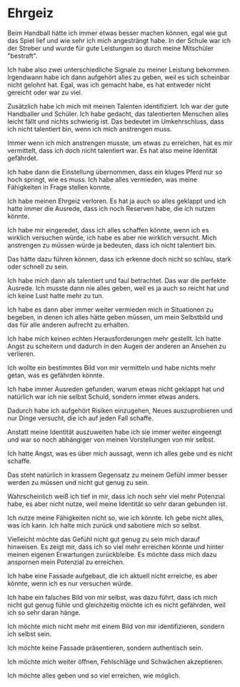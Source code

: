 # Ehrgeiz

Beim Handball hätte ich immer etwas besser machen können, egal wie gut das Spiel lief und wie sehr ich mich angesträngt habe. In der Schule war ich der Streber und wurde für gute Leistungen so durch meine Mitschüler "bestraft".

Ich habe also zwei unterschiedliche Signale zu meiner Leistung bekommen. Irgendwann habe ich dann aufgehört alles zu geben, weil es sich scheinbar nicht gelohnt hat. Egal, was ich gemacht habe, es hat entweder nicht gereicht oder war zu viel.

Zusätzlich habe ich mich mit meinen Talenten identifiziert. Ich war der gute Handballer und Schüler. Ich habe gedacht, das talentierten Menschen alles leicht fällt und nichts schwierig ist. Das bedeutet im Umkehrschluss, dass ich nicht talentiert bin, wenn ich mich anstrengen muss.

Immer wenn ich mich anstrengen musste, um etwas zu erreichen, hat es mir vermittelt, dass ich doch nicht talentiert war. Es hat also meine Identität gefährdet.

Ich habe dann die Einstellung übernommen, dass ein kluges Pferd nur so hoch springt, wie es muss. Ich habe alles vermieden, was meine Fähigkeiten in Frage stellen konnte.

Ich habe meinen Ehrgeiz verloren. Es hat ja auch so alles geklappt und ich hatte immer die Ausrede, dass ich noch Reserven habe, die ich nutzen könnte.

Ich habe mir eingeredet, dass ich alles schaffen könnte, wenn ich es wirklich versuchen würde, ich habe es aber nie wirklich versucht. Mich anstrengen zu müssen würde ja bedeuten, dass ich nicht talentiert bin.

Das hätte dazu führen können, dass ich erkenne doch nicht so schlau, stark oder schnell zu sein.

Ich habe mich dann als talentiert und faul betrachtet. Das war die perfekte Ausrede. Ich musste dann nie alles geben, weil es ja auch so reicht hat und ich keine Lust hatte mehr zu tun.

Ich habe es dann aber immer weiter vermieden mich in Situationen zu begeben, in denen ich alles hätte geben müssen, um mein Selbstbild und das für alle anderen aufrecht zu erhalten.

Ich habe mich keinen echten Herausforderungen mehr gestellt. Ich hatte Angst zu scheitern und dadurch in den Augen der anderen an Ansehen zu verlieren.

Ich wollte ein bestimmtes Bild von mir vermitteln und habe nichts mehr getan, was es gefährden könnte.

Ich habe immer Ausreden gefunden, warum etwas nicht geklappt hat und natürlich war ich nie selbst Schuld, sondern immer etwas anders.

Dadurch habe ich aufgehört Risiken einzugehen, Neues auszuprobieren und nur Dinge versucht, die ich auf jeden Fall schaffe.

Anstatt meine Identität auszuweiten habe ich sie immer weiter eingeengt und war so noch abhängiger von meinen Vorstellungen von mir selbst.

Ich hatte Angst, was es über mich aussagt, wenn ich alles gebe und es nicht schaffe.

Das steht natürlich in krassem Gegensatz zu meinem Gefühl immer besser werden zu müssen und nicht gut genug zu sein.

Wahrscheinlich weiß ich tief in mir, dass ich noch sehr viel mehr Potenzial habe, es aber nicht nutze, weil meine Identität so sehr daran gebunden ist.

Ich nutze meine Fähigkeiten nicht so, wie ich könnte. Ich gebe nicht alles, was ich kann. Ich halte mich zurück und sabotiere mich so selbst.

Vielleicht möchte das Gefühl nicht gut genug zu sein mich darauf hinweisen. Es zeigt mir, dass ich so viel mehr erreichen könnte und hinter meinen eigenen Erwartungen zurückbleibe. Es möchte dass mich dazu anspornen mein Potenzial zu erreichen.

Ich habe eine Fassade aufgebaut, die ich aktuell nicht erreiche, es aber könnte, wenn ich es nur versuchen würde.

Ich habe ein falsches Bild von mir selbst, was dazu führt, dass ich mich nicht gut genug fühle und gleichzeitig möchte ich es nicht gefährden, weil ich so sehr daran hänge.

Ich möchte mich nicht mehr mit einem Bild von mir identifizieren, sondern ich selbst sein.

Ich möchte keine Fassade präsentieren, sondern authentisch sein.

Ich möchte mich weiter öffnen, Fehlschläge und Schwächen akzeptieren.

Ich möchte alles geben und so viel erreichen, wie möglich.